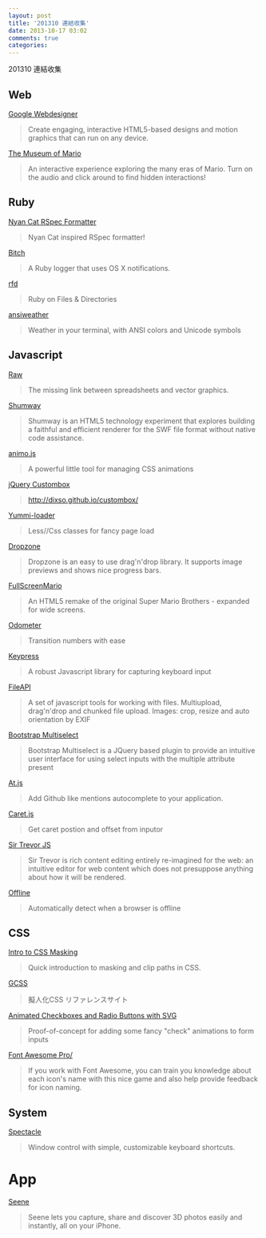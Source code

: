 ```yaml
---
layout: post
title: '201310 連結收集'
date: 2013-10-17 03:02
comments: true
categories: 
---
```

201310 連結收集

## Web

[Google Webdesigner](https://www.google.com/webdesigner/)

> Create engaging, interactive HTML5-based designs and motion graphics that can run on any device.

[The Museum of Mario](http://mario.ign.com/)

> An interactive experience exploring the many eras of Mario. Turn on the audio and click around to find hidden interactions!

<!-- more -->

## Ruby

[Nyan Cat RSpec Formatter](https://github.com/mattsears/nyan-cat-formatter)

> Nyan Cat inspired RSpec formatter!

[Bitch](https://github.com/JacksonGariety/bitch)

> A Ruby logger that uses OS X notifications. 

[rfd](https://github.com/amatsuda/rfd)

> Ruby on Files & Directories

[ansiweather](https://github.com/fcambus/ansiweather)

> Weather in your terminal, with ANSI colors and Unicode symbols

## Javascript

[Raw](https://github.com/densitydesign/raw)

>The missing link between spreadsheets and vector graphics.

[Shumway](https://github.com/mozilla/shumway)

> Shumway is an HTML5 technology experiment that explores building a faithful and efficient renderer for the SWF file format without native code assistance.

[animo.js](https://github.com/ThrivingKings/animo.js)

> A powerful little tool for managing CSS animations

[jQuery Custombox](http://dixso.github.io/custombox/)

> http://dixso.github.io/custombox/

[Yummi-loader](http://gummibearlab.github.io/Yummi-loader/)

> Less//Css classes for fancy page load

[Dropzone](https://github.com/enyo/dropzone)

> Dropzone is an easy to use drag'n'drop library. It supports image previews and shows nice progress bars.

[FullScreenMario](http://www.fullscreenmario.com/)

> An HTML5 remake of the original Super Mario Brothers - expanded for wide screens.

[Odometer](http://github.hubspot.com/odometer/)

> Transition numbers with ease

[Keypress](http://dmauro.github.io/Keypress/)

> A robust Javascript library for capturing keyboard input

[FileAPI](https://github.com/mailru/FileAPI)

> A set of javascript tools for working with files. Multiupload, drag'n'drop and chunked file upload. Images: crop, resize and auto orientation by EXIF

[Bootstrap Multiselect](http://davidstutz.github.io/bootstrap-multiselect/)

> Bootstrap Multiselect is a JQuery based plugin to provide an intuitive user interface for using select inputs with the multiple attribute present

[At.js](http://ichord.github.io/At.js/)

> Add Github like mentions autocomplete to your application.

[Caret.js](http://ichord.github.io/Caret.js/)

> Get caret postion and offset from inputor

[Sir Trevor JS](http://madebymany.github.io/sir-trevor-js/)

> Sir Trevor is rich content editing entirely re-imagined for the web: an intuitive editor for web content which does not presuppose anything about how it will be rendered.

[Offline](http://github.hubspot.com/offline/)

> Automatically detect when a browser is offline

## CSS

[Intro to CSS Masking](https://www.youtube.com/watch?v=vV3h5OetmSI)

> Quick introduction to masking and clip paths in CSS.

[GCSS](http://gcss.info/)

> 擬人化CSS リファレンスサイト

[Animated Checkboxes and Radio Buttons with SVG](http://tympanus.net/Development/AnimatedCheckboxes/)

> Proof-of-concept for adding some fancy "check" animations to form inputs

[Font Awesome Pro/](http://fontawesome.pro/)

> If you work with Font Awesome, you can train you knowledge about each icon's name with this nice game and also help provide feedback for icon naming.

## System

[Spectacle](http://spectacleapp.com/)

> Window control with simple, customizable keyboard shortcuts.

# App

[Seene](http://seene.co/)

> Seene lets you capture, share and discover 3D photos easily and instantly, all on your iPhone.

